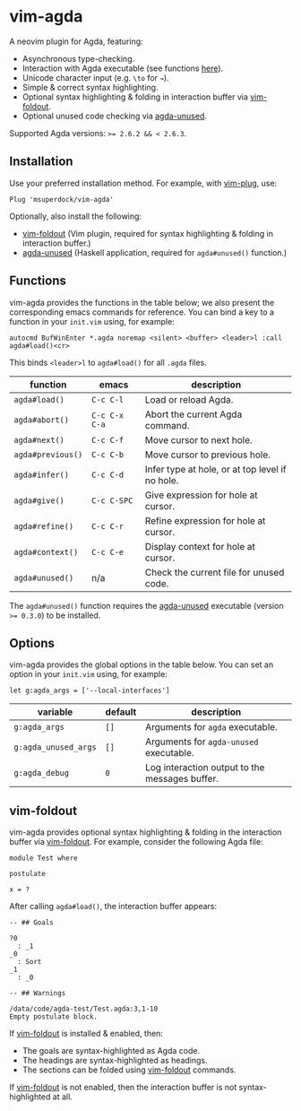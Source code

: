 # vim-agda

A neovim plugin for Agda, featuring:

- Asynchronous type-checking.
- Interaction with Agda executable (see functions [here](#functions)).
- Unicode character input (e.g. `\to` for `→`).
- Simple & correct syntax highlighting.
- Optional syntax highlighting & folding in interaction buffer via
 [vim-foldout](https://github.com/msuperdock/vim-foldout).
- Optional unused code checking via
 [agda-unused](https://github.com/msuperdock/agda-unused).

Supported Agda versions: `>= 2.6.2 && < 2.6.3`.

## Installation

Use your preferred installation method. For example, with
[vim-plug](https://github.com/junegunn/vim-plug), use:

```
Plug 'msuperdock/vim-agda'
```

Optionally, also install the following:

- [vim-foldout](https://github.com/msuperdock/vim-foldout) (Vim plugin, required
  for syntax highlighting & folding in interaction buffer.)
- [agda-unused](https://github.com/msuperdock/agda-unused) (Haskell application,
  required for `agda#unused()` function.)

## Functions

vim-agda provides the functions in the table below; we also present the
corresponding emacs commands for reference. You can bind a key to a function in
your `init.vim` using, for example:

```
autocmd BufWinEnter *.agda noremap <silent> <buffer> <leader>l :call agda#load()<cr>
```

This binds `<leader>l` to `agda#load()` for all `.agda` files.

| function | emacs | description |
| --- | --- | --- |
| `agda#load()` | `C-c C-l` | Load or reload Agda. |
| `agda#abort()` | `C-c C-x C-a` | Abort the current Agda command. |
| `agda#next()` | `C-c C-f` | Move cursor to next hole. |
| `agda#previous()` | `C-c C-b` | Move cursor to previous hole. |
| `agda#infer()` | `C-c C-d` | Infer type at hole, or at top level if no hole. |
| `agda#give()` | `C-c C-SPC` | Give expression for hole at cursor. |
| `agda#refine()` | `C-c C-r` | Refine expression for hole at cursor. |
| `agda#context()` | `C-c C-e` | Display context for hole at cursor. |
| `agda#unused()` | n/a | Check the current file for unused code. |

The `agda#unused()` function requires the
[agda-unused](https://github.com/msuperdock/agda-unused) executable (version
`>= 0.3.0`) to be installed.

## Options

vim-agda provides the global options in the table below. You can set an option
in your `init.vim` using, for example:

```
let g:agda_args = ['--local-interfaces']
```

| variable | default | description |
| --- | --- | --- |
| `g:agda_args` | `[]` | Arguments for `agda` executable. |
| `g:agda_unused_args` | `[]` | Arguments for `agda-unused` executable. |
| `g:agda_debug` | `0` | Log interaction output to the messages buffer. |

## vim-foldout

vim-agda provides optional syntax highlighting & folding in the interaction
buffer via [vim-foldout](https://github.com/msuperdock/vim-foldout). For
example, consider the following Agda file:

```
module Test where

postulate

x = ?
```

After calling `agda#load()`, the interaction buffer appears:

```
-- ## Goals

?0
  : _1
_0
  : Sort
_1
  : _0

-- ## Warnings

/data/code/agda-test/Test.agda:3,1-10
Empty postulate block.

```

If [vim-foldout](https://github.com/msuperdock/vim-foldout) is installed &
enabled, then:

- The goals are syntax-highlighted as Agda code.
- The headings are syntax-highlighted as headings.
- The sections can be folded using
 [vim-foldout](https://github.com/msuperdock/vim-foldout) commands.

If [vim-foldout](https://github.com/msuperdock/vim-foldout) is not enabled, then
the interaction buffer is not syntax-highlighted at all.


